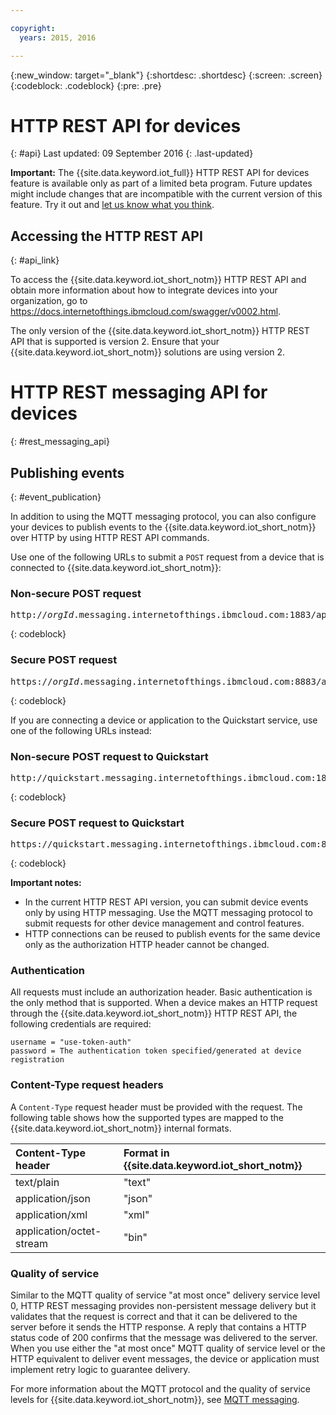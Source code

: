```yaml
---

copyright:
  years: 2015, 2016

---
```


{:new_window: target="_blank"}
{:shortdesc: .shortdesc}
{:screen: .screen}
{:codeblock: .codeblock}
{:pre: .pre}

# HTTP REST API for devices
{: #api}
Last updated: 09 September 2016
{: .last-updated}

**Important:** The {{site.data.keyword.iot_full}} HTTP REST API for devices feature is available only as part of a limited beta program. Future updates might include changes that are incompatible with the current version of this feature. Try it out and [let us know what you think](https://developer.ibm.com/answers/smart-spaces/17/internet-of-things.html).

## Accessing the HTTP REST API
{: #api_link}

To access the {{site.data.keyword.iot_short_notm}} HTTP REST API and obtain more information about how to integrate devices into your organization, go to  https://docs.internetofthings.ibmcloud.com/swagger/v0002.html.

The only version of the {{site.data.keyword.iot_short_notm}} HTTP REST API that is supported is version 2. Ensure that your {{site.data.keyword.iot_short_notm}} solutions are using version 2.

# HTTP REST messaging API for devices
{: #rest_messaging_api}

## Publishing events
{: #event_publication}

In addition to using the MQTT messaging protocol, you can also configure your devices to publish events to the {{site.data.keyword.iot_short_notm}} over HTTP by using HTTP REST API commands.

Use one of the following URLs to submit a ``POST`` request from a device that is connected to {{site.data.keyword.iot_short_notm}}:

### Non-secure POST request
<pre class="pre">http://<var class="keyword varname">orgId</var>.messaging.internetofthings.ibmcloud.com:1883/api/v0002/device/types/<var class="keyword varname">typeId</var>/devices/<var class="keyword varname">deviceId</var>/events/<var class="keyword varname">eventId</var></pre>
{: codeblock}

### Secure POST request
<pre class="pre">https://<var class="keyword varname">orgId</var>.messaging.internetofthings.ibmcloud.com:8883/api/v0002/device/types/<var class="keyword varname">typeId</var>/devices/<var class="keyword varname">deviceId</var>/events/<var class="keyword varname">eventId</var></pre>
{: codeblock}

If you are connecting a device or application to the Quickstart service, use one of the following URLs instead:

### Non-secure POST request to Quickstart
<pre class="pre">http://quickstart.messaging.internetofthings.ibmcloud.com:1883/api/v0002/device/types/<var class="keyword varname">typeId</var>/devices/<var class="keyword varname">deviceId</var>/events/<var class="keyword varname">eventId</var></pre>
{: codeblock}

### Secure POST request to Quickstart
<pre class="pre">https://quickstart.messaging.internetofthings.ibmcloud.com:8883/api/v0002/device/types/<var class="keyword varname">typeId</var>/devices/<var class="keyword varname">deviceId</var>/events/<var class="keyword varname">eventId</var></pre>
{: codeblock}

**Important notes:**
- In the current HTTP REST API version, you can submit device events only by using HTTP messaging. Use the MQTT messaging protocol to submit requests for other device management and control features.
- HTTP connections can be reused to publish events for the same device only as the authorization HTTP header cannot be changed.

### Authentication

All requests must include an authorization header. Basic authentication is the only method that is supported. When a device makes an HTTP request through the {{site.data.keyword.iot_short_notm}} HTTP REST API, the following credentials are required:

```
username = "use-token-auth"
password = The authentication token specified/generated at device registration
```

### Content-Type request headers

A `Content-Type` request header must be provided with the request. The following table shows how the supported types are mapped to the {{site.data.keyword.iot_short_notm}} internal formats.

|Content-Type header|Format in {{site.data.keyword.iot_short_notm}}|
|:---|:---|
|text/plain|"text"
|application/json| "json"
|application/xml | "xml"
|application/octet-stream|"bin"

### Quality of service

Similar to the MQTT quality of service "at most once" delivery service level 0, HTTP REST messaging provides non-persistent message delivery but it validates that the request is correct and that it can be delivered to the server before it sends the HTTP response. A reply that contains a HTTP status code of 200 confirms that the message was delivered to the server. When you use either the "at most once" MQTT quality of service level or the HTTP equivalent to deliver event messages, the device or application must implement retry logic to guarantee delivery.

For more information about the MQTT protocol and the quality of service levels for {{site.data.keyword.iot_short_notm}}, see [MQTT messaging](../reference/mqtt/index.html).
